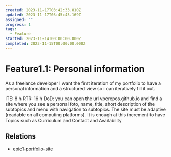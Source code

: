 ```yaml
---
created: 2023-11-17T03:42:33.810Z
updated: 2023-11-17T03:45:45.169Z
assigned: ""
progress: 1
tags:
  - Feature
started: 2023-11-14T00:00:00.000Z
completed: 2023-11-15T00:00:00.000Z
---
```


# Feature1.1: Personal information

As a freelance developer I want the first iteration of my portfolio to have a personal information and a structured view so i can iteratively fill it out.

ITE: 8 h
RTR: 16 h
DoD: you can open the url vperepos.github.io and find a site where you see a personal foto, name, title, short description of the subtopics and menu with navigation to subtopics. The site must be adaptive (readable on all computing platforms). It is enough at this increment to have Topics such as Curriculum and  Contact and Availability

## Relations

- [epic1-portfolio-site](epic1-portfolio-site.md)
